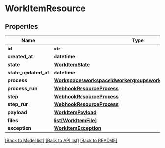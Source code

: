 # WorkItemResource

## Properties
Name | Type | Description | Notes
------------ | ------------- | ------------- | -------------
**id** | **str** |  | 
**created_at** | **datetime** |  | 
**state** | [**WorkItemState**](WorkItemState.md) |  | 
**state_updated_at** | **datetime** |  | 
**process** | [**WorkspacesworkspaceIdworkergroupsworkerGroupIdworkersWorker**](WorkspacesworkspaceIdworkergroupsworkerGroupIdworkersWorker.md) |  | 
**process_run** | [**WebhookResourceProcess**](WebhookResourceProcess.md) |  | 
**step** | [**WebhookResourceProcess**](WebhookResourceProcess.md) |  | 
**step_run** | [**WebhookResourceProcess**](WebhookResourceProcess.md) |  | 
**payload** | [**WorkItemPayload**](WorkItemPayload.md) |  | 
**files** | [**list[WorkItemFile]**](WorkItemFile.md) |  | 
**exception** | [**WorkItemException**](WorkItemException.md) |  | 

[[Back to Model list]](../README.md#documentation-for-models) [[Back to API list]](../README.md#documentation-for-api-endpoints) [[Back to README]](../README.md)

